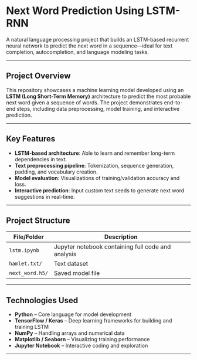 # Next Word Prediction Using LSTM-RNN

A natural language processing project that builds an LSTM-based recurrent neural network to predict the next word in a sequence—ideal for text completion, autocompletion, and language modeling tasks.

---

##  Project Overview

This repository showcases a machine learning model developed using an **LSTM (Long Short-Term Memory)** architecture to predict the most probable next word given a sequence of words. The project demonstrates end-to-end steps, including data preprocessing, model training, and interactive prediction.

---

##  Key Features

- **LSTM-based architecture**: Able to learn and remember long-term dependencies in text.
- **Text preprocessing pipeline**: Tokenization, sequence generation, padding, and vocabulary creation.
- **Model evaluation**: Visualizations of training/validation accuracy and loss.
- **Interactive prediction**: Input custom text seeds to generate next word suggestions in real-time.

---

##  Project Structure

| File/Folder       | Description                                           |
|-------------------|-------------------------------------------------------|
| `lstm.ipynb`  | Jupyter notebook containing full code and analysis    |
| `hamlet.txt/`           | Text dataset         |
| `next_word.h5/`          |  Saved model file   |

---

##  Technologies Used

- **Python** – Core language for model development
- **TensorFlow / Keras** – Deep learning frameworks for building and training LSTM
- **NumPy** – Handling arrays and numerical data
- **Matplotlib / Seaborn** – Visualizing training performance
- **Jupyter Notebook** – Interactive coding and exploration

---

